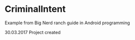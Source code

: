 # CriminalIntent
Example from Big Nerd ranch guide in Android programming

30.03.2017 Project created
